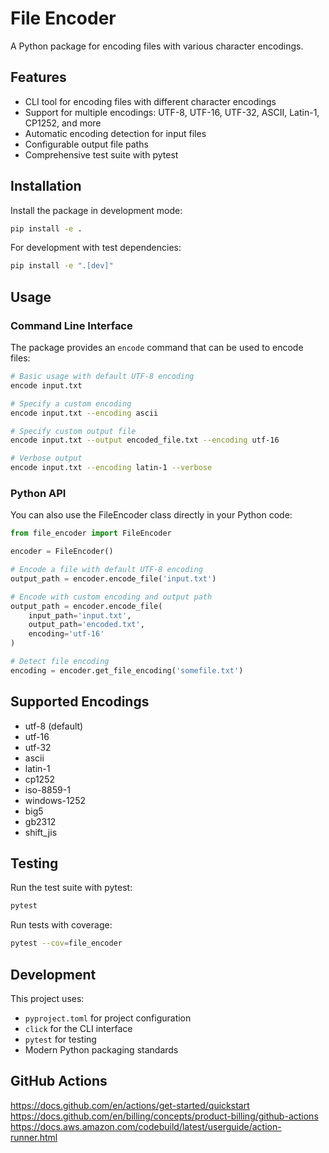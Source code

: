 # File Encoder

A Python package for encoding files with various character encodings.

## Features

- CLI tool for encoding files with different character encodings
- Support for multiple encodings: UTF-8, UTF-16, UTF-32, ASCII, Latin-1, CP1252, and more
- Automatic encoding detection for input files
- Configurable output file paths
- Comprehensive test suite with pytest

## Installation

Install the package in development mode:

```bash
pip install -e .
```

For development with test dependencies:

```bash
pip install -e ".[dev]"
```

## Usage

### Command Line Interface

The package provides an `encode` command that can be used to encode files:

```bash
# Basic usage with default UTF-8 encoding
encode input.txt

# Specify a custom encoding
encode input.txt --encoding ascii

# Specify custom output file
encode input.txt --output encoded_file.txt --encoding utf-16

# Verbose output
encode input.txt --encoding latin-1 --verbose
```

### Python API

You can also use the FileEncoder class directly in your Python code:

```python
from file_encoder import FileEncoder

encoder = FileEncoder()

# Encode a file with default UTF-8 encoding
output_path = encoder.encode_file('input.txt')

# Encode with custom encoding and output path
output_path = encoder.encode_file(
    input_path='input.txt',
    output_path='encoded.txt',
    encoding='utf-16'
)

# Detect file encoding
encoding = encoder.get_file_encoding('somefile.txt')
```

## Supported Encodings

- utf-8 (default)
- utf-16
- utf-32
- ascii
- latin-1
- cp1252
- iso-8859-1
- windows-1252
- big5
- gb2312
- shift_jis

## Testing

Run the test suite with pytest:

```bash
pytest
```

Run tests with coverage:

```bash
pytest --cov=file_encoder
```

## Development

This project uses:
- `pyproject.toml` for project configuration
- `click` for the CLI interface
- `pytest` for testing
- Modern Python packaging standards

## GitHub Actions

https://docs.github.com/en/actions/get-started/quickstart
https://docs.github.com/en/billing/concepts/product-billing/github-actions
https://docs.aws.amazon.com/codebuild/latest/userguide/action-runner.html

<!-- Comment to push again 1-->